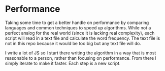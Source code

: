 # Performance
Taking some time to get a better handle on performance by comparing languages and common techniques to speed up algorithms. While not a perfect analog for the real world (since it is lacking real complexity), each script will read in a text file and calculate the word frequency. The text file is not in this repo because it would be too big but any text file will do.

I write a lot of JS so I start there writing the algorithm in a way that is most reasonable to a person, rather than focusing on performance. From there I simply iterate to make it faster. Each step is a new script.
